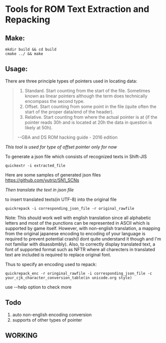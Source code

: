 # Tools for ROM Text Extraction and Repacking

## Make:
```
mkdir build && cd build
cmake ../ && make
```
## Usage: 

There are three principle types of pointers used in locating data: 
> 1. Standard. Start counting from the start of the file. Sometimes known as linear pointers although the term does technically encompass the second type.
> 2. Offset. Start counting from some point in the file (quite often the start of the proper data/end of the header).
> 3. Relative. Start counting from where the actual pointer is at (if the pointer reads 30h and is located at 20h the data in question is likely at 50h). 
> 
> --GBA and DS ROM hacking guide - 2016 edition

*This tool is used for type of offset pointer only for now*

To generate a json file which consists of recognized texts in Shift-JIS

```
quickextr -i extracted_file 
```

Here are some samples of generated json files https://github.com/yutriz/SN1_SCNs

*Then translate the text in json file*

to insert translated texts(in UTF-8) into the original file

```
quickrepack -i corresponding_json_file -r original_rawfile
```

Note: This should work well with english translation since all alphabetic letters and most of the punctions can be represented in ASCII which is supported by game itself. However, with non-english translation, a mapping from the original japanese encoding to encoding of your language is required to prevent potential crash(I dont quite understand it though and I'm not familiar with disassbmbly). Also, to correctly display translated text, a font of supported format such as NFTR where all charecters in translated text are included is required to replace original font.

Thus to specify an encoding used to repack:  

```
quickrepack_enc -r oringinal_rawfile -i corresponding_json_file -c your_cjk_character_conversion_table(in unicode.org style)
```

use --help option to check more 

## Todo
1. auto non-english encoding conversion
2. supports of other types of pointer

## WORKING